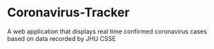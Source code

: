 # Coronavirus-Tracker
A web application that displays real time confirmed coronavirus cases based on data recorded by JHU CSSE


